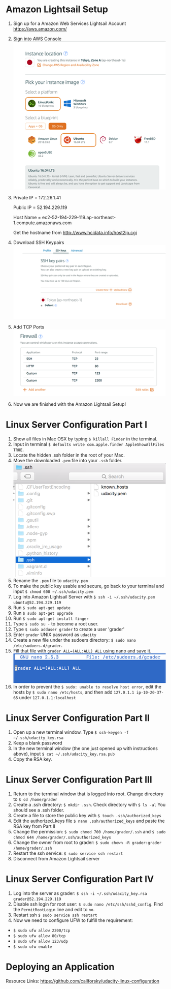 # Amazon Lightsail Setup

1. Sign up for a Amazon Web Services Lightsail Account
https://aws.amazon.com/
2. Sign into AWS Console
![Create Instance in AWS](readme_images/Create_Instance.png)
3. Private IP = 172.26.1.41

   Public IP = 52.194.229.119
   
   Host Name = ec2-52-194-229-119.ap-northeast-1.compute.amazonaws.com

   Get the hostname from http://www.hcidata.info/host2ip.cgi

4. Download SSH Keypairs
![Accounts Page](readme_images/accounts_page.png)
5. Add TCP Ports
![Firewall](readme_images/firewall.png)
6. Now we are finished with the Amazon Lightsail Setup! 

# Linux Server Configuration Part I

1. Show all files in Mac OSX by typing `$ killall Finder` in the terminal. 
2. Input in terminal `$ defaults write com.apple.finder AppleShowAllFiles TRUE`. 
3. Locate the hidden .ssh folder in the root of your Mac.
4. Move the downloaded `.pem` file into your `.ssh` folder.
![.pem key to .ssh folder](readme_images/ssh.png)
5. Rename the `.pem` file to `udacity.pem`
6. To make the public key usable and secure, go back to your terminal and input `$ chmod 600 ~/.ssh/udacity.pem`
7. Log into Amazon Lightsail Server with `$ ssh -i ~/.ssh/udacity.pem ubuntu@52.194.229.119`
8. Run `$ sudo apt-get update`
9. Run `$ sudo apt-get upgrade`
10. Run `$ sudo apt-get install finger`
11. Type `$ sudo su -` to become a root user. 
12. Type  `$ sudo adduser grader` to create a user 'grader' 
13. Enter `grader` UNIX password as `udacity`
14. Create a new file under the sudoers directory: `$ sudo nano /etc/sudoers.d/grader`.
15. Fill that file with `grader ALL=(ALL:ALL) ALL` using nano and save it.
![sudoers](readme_images/sudoers.png)
16. In order to prevent the `$ sudo: unable to resolve host error`, edit the hosts by `$ sudo nano /etc/hosts`, and then add `127.0.1.1 ip-10-20-37-65` under `127.0.1.1:localhost`

# Linux Server Configuration Part II
1. Open up a new terminal window. Type `$ ssh-keygen -f ~/.ssh/udacity_key.rsa`
2. Keep a blank password
3. In the new terminal window (the one just opened up with instructions above), input `$ cat ~/.ssh/udacity_key.rsa.pub`
4. Copy the RSA key.

# Linux Server Configuration Part III
1. Return to the terminal window that is logged into root. Change directory to `$ cd /home/grader`
2. Create a .ssh directory: `$ mkdir .ssh`. Check directory with `$ ls -al` You should see a .ssh folder.
3. Create a file to store the public key with `$ touch .ssh/authorized_keys`
4. Edit the authorized_keys file `$ nano .ssh/authorized_keys` and paste the RSA key from Part II
5. Change the permission: `$ sudo chmod 700 /home/grader/.ssh` and `$ sudo chmod 644 /home/grader/.ssh/authorized_keys`
6. Change the owner from root to grader: `$ sudo chown -R grader:grader /home/grader/.ssh`
7. Restart the ssh service: `$ sudo service ssh restart`
8. Disconnect from Amazon Lightsail server

# Linux Server Configuration Part IV
1. Log into the server as grader: `$ ssh -i ~/.ssh/udacity_key.rsa grader@52.194.229.119`
2. Disable ssh login for root user: `$ sudo nano /etc/ssh/sshd_config`. Find the `PermitRootLogin` line and edit to `no`. 
3. Restart ssh `$ sudo service ssh restart`
4. Now we need to configure UFW to fulfill the requirement:

* `$ sudo ufw allow 2200/tcp`
* `$ sudo ufw allow 80/tcp`
* `$ sudo ufw allow 123/udp`
* `$ sudo ufw enable`

# Deploying an Application


Resource Links:
https://github.com/callforsky/udacity-linux-configuration

